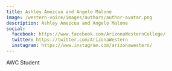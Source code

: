 ```yaml
---
title: Ashley Amezcua and Angelo Malone
image: /western-voice/images/authors/author-avatar.png
description: Ashley Amezcua and Angelo Malone
social:
  facebook: https://www.facebook.com/ArizonaWesternCollege/
  twitter: https://twitter.com/ArizonaWestern
  instagram: https://www.instagram.com/arizonawestern/
---
```


AWC Student